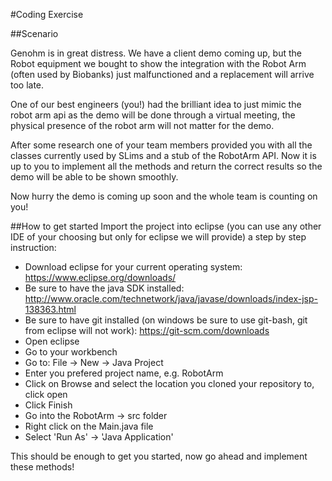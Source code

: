 #Coding Exercise

##Scenario

Genohm is in great distress. We have a client demo coming up, but the Robot equipment we bought to show the 
integration with the Robot Arm (often used by Biobanks) just malfunctioned and a replacement will arrive too late.

One of our best engineers (you!) had the brilliant idea to just mimic the robot arm api as the demo will be done
through a virtual meeting, the physical presence of the robot arm will not matter for the demo.

After some research one of your team members provided you with all the classes currently used by SLims and a 
stub of the RobotArm API. Now it is up to you to implement all the methods and return the correct results so
the demo will be able to be shown smoothly.


Now hurry the demo is coming up soon and the whole team is counting on you!


##How to get started
Import the project into eclipse (you can use any other IDE of your choosing but only for eclipse we will provide)
a step by step instruction:

- Download eclipse for your current operating system: https://www.eclipse.org/downloads/
- Be sure to have the java SDK installed: http://www.oracle.com/technetwork/java/javase/downloads/index-jsp-138363.html
- Be sure to have git installed (on windows be sure to use git-bash, git from eclipse will not work): https://git-scm.com/downloads
- Open eclipse
- Go to your workbench
- Go to: File -> New -> Java Project
- Enter you prefered project name, e.g. RobotArm
- Click on Browse and select the location you cloned your repository to, click open
- Click Finish
- Go into the RobotArm -> src folder
- Right click on the Main.java file
- Select 'Run As' -> 'Java Application'


This should be enough to get you started, now go ahead and implement these methods!
